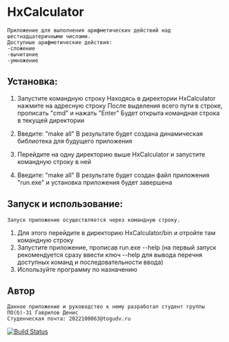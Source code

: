 # HxCalculator
	Приложение для выполнения арифметических действий над шестнадцатеричными числами.
	Доступные арифметические действия:
	-сложение
	-вычитание
	-умножение

## Установка:
1. Запустите командную строку
	Находясь в директории HxCalculator нажмите на адресную строку
	После выделения всего пути в строке, прописать "cmd" и нажать "Enter"
	Будет открыта командная строка в текущей директории

2. Введите: "make all"
	В результате будет создана динамическая библиотека для будущего приложения

3. Перейдите на одну директорию выше HxCalculator и запустите командную строку в ней

4. Введите: "make all"
	В результате будет создан файл приложения "run.exe" и установка приложения будет завершена

## Запуск и использование:
	Запуск приложение осуществляется через командную строку.

1. Для этого перейдите в директорию HxCalculator/bin и отройте там командную строку
2. Запустите приложение, прописав run.exe --help (на первый запуск рекомендуется сразу ввести ключ --help для вывода перечня доступных команд и последовательности ввода)
3. Используйте программу по назначению


## Автор
	Данное приложение и руководство к нему разработал студент группы ПО(б)-31 Гаврилов Денис
	Студенческая почта: 2022100063@togudv.ru

 [![Build Status](https://travis-ci.com/github/GavrilovDR/GitLbs.svg?branch=master)](https://travis-ci.com/GavrilovDR/GitLbs)
